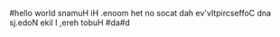 #hello world
snamuH iH
.enoom het no socat dah ev'vItpircseffoC dna sj.edoN ekil I ,ereh tobuH
#da#d
